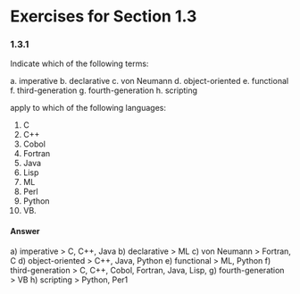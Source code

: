 # Exercises for Section 1.3

### 1.3.1

Indicate which of the following terms:

a. imperative
b. declarative
c. von Neumann
d. object-oriented
e. functional
f. third-generation
g. fourth-generation
h. scripting

apply to which of the following languages:

1. C
2. C++
3. Cobol
4. Fortran
5. Java
6. Lisp
7. ML
8. Perl
9. Python
10. VB.

#### Answer

a) imperative > C, C++, Java
b) declarative > ML
c) von Neumann > Fortran, C
d) object-oriented > C++, Java, Python
e) functional >  ML, Python
f) third-generation > C, C++, Cobol, Fortran, Java, Lisp, 
g) fourth-generation > VB
h) scripting > Python, Per1
